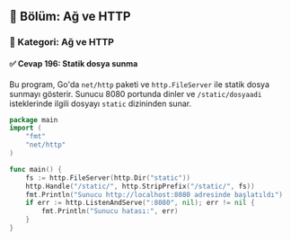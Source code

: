 ## 📘 Bölüm: Ağ ve HTTP  
### 🔹 Kategori: Ağ ve HTTP  
#### ✅ Cevap 196: Statik dosya sunma

Bu program, Go'da `net/http` paketi ve `http.FileServer` ile statik dosya sunmayı gösterir. Sunucu 8080 portunda dinler ve `/static/dosyaadi` isteklerinde ilgili dosyayı `static` dizininden sunar.

```go
package main
import (
    "fmt"
    "net/http"
)

func main() {
    fs := http.FileServer(http.Dir("static"))
    http.Handle("/static/", http.StripPrefix("/static/", fs))
    fmt.Println("Sunucu http://localhost:8080 adresinde başlatıldı")
    if err := http.ListenAndServe(":8080", nil); err != nil {
        fmt.Println("Sunucu hatası:", err)
    }
}
```
